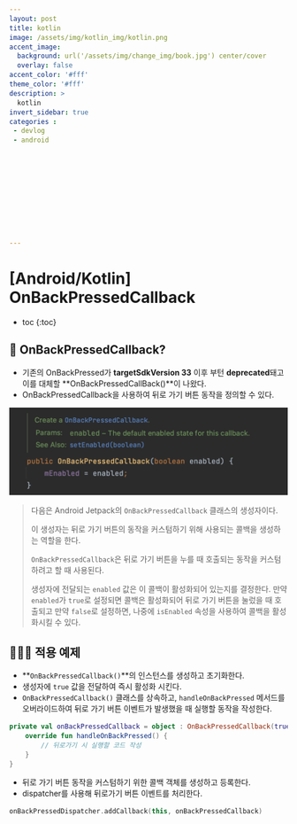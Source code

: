 ```yaml
---
layout: post
title: kotlin
image: /assets/img/kotlin_img/kotlin.png
accent_image: 
  background: url('/assets/img/change_img/book.jpg') center/cover
  overlay: false
accent_color: '#fff'
theme_color: '#fff'
description: >
  kotlin
invert_sidebar: true
categories :
 - devlog	
 - android










---
```


# [Android/Kotlin] OnBackPressedCallback



* toc
{:toc}




## 📌 OnBackPressedCallback? 

- 기존의 OnBackPressed가 **targetSdkVersion 33** 이후 부턴 **deprecated**돼고 이를 대체할 **OnBackPressedCallBack()**이 나왔다.
-  OnBackPressedCallback을 사용하여 뒤로 가기 버튼 동작을 정의할 수 있다.



![image-20230830140213209](../../../assets/img/blog/image-20230830140213209.png)

> 다음은 Android Jetpack의 `OnBackPressedCallback` 클래스의 생성자이다.
>
> 이 생성자는 뒤로 가기 버튼의 동작을 커스텀하기 위해 사용되는 콜백을 생성하는 역할을 한다.
>
> `OnBackPressedCallback`은 뒤로 가기 버튼을 누를 때 호출되는 동작을 커스텀하려고 할 때 사용된다.
>
> 생성자에 전달되는 `enabled` 값은 이 콜백이 활성화되어 있는지를 결정한다. 만약 `enabled`가 `true`로 설정되면 콜백은 활성화되어 뒤로 가기 버튼을 눌렀을 때 호출되고 만약 `false`로 설정하면, 나중에 `isEnabled` 속성을 사용하여 콜백을 활성화시킬 수 있다.



## 👨🏻‍💻 적용 예제

- **`OnBackPressedCallback()`**의 인스턴스를 생성하고 초기화한다. 
- 생성자에 `true` 값을 전달하여 즉시 활성화 시킨다. 
-  `OnBackPressedCallback()` 클래스를 상속하고, `handleOnBackPressed` 메서드를 오버라이드하여 뒤로 가기 버튼 이벤트가 발생했을 때 실행할 동작을 작성한다.

```kotlin
private val onBackPressedCallback = object : OnBackPressedCallback(true) {
    override fun handleOnBackPressed() {
        // 뒤로가기 시 실행할 코드 작성
    }
}
```



- 뒤로 가기 버튼 동작을 커스텀하기 위한 콜백 객체를 생성하고 등록한다.
- dispatcher를 사용해 뒤로가기 버튼 이벤트를 처리한다.

```kotlin
onBackPressedDispatcher.addCallback(this, onBackPressedCallback)
```

